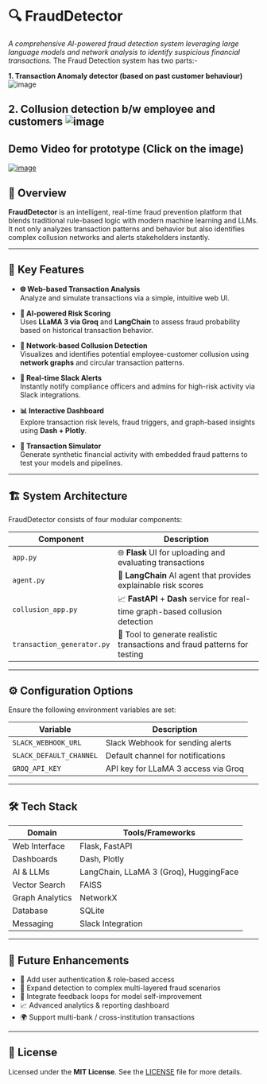# 🔍 FraudDetector

*A comprehensive AI-powered fraud detection system leveraging large language models and network analysis to identify suspicious financial transactions.*
The Fraud Detection system has two parts:-

**1. Transaction Anomaly detector (based on past customer behaviour)**
![image](https://github.com/user-attachments/assets/cfb8c3de-8c40-4fd1-80a9-a20e1aa2150a)

**2. Collusion detection b/w employee and customers**
![image](https://github.com/user-attachments/assets/785e0b19-4831-407e-8186-888d7f840de9)
---

## Demo Video for prototype (Click on the image)
[![image](https://github.com/user-attachments/assets/2b3e87ed-e18e-4971-a0b0-cc97b0cb2dc4)
](https://youtu.be/_yN9bs_PHbc)

## 🧠 Overview  
**FraudDetector** is an intelligent, real-time fraud prevention platform that blends traditional rule-based logic with modern machine learning and LLMs. It not only analyzes transaction patterns and behavior but also identifies complex collusion networks and alerts stakeholders instantly.

---

## 🚀 Key Features  

- **🌐 Web-based Transaction Analysis**  
  Analyze and simulate transactions via a simple, intuitive web UI.

- **🤖 AI-powered Risk Scoring**  
  Uses **LLaMA 3 via Groq** and **LangChain** to assess fraud probability based on historical transaction behavior.

- **🔗 Network-based Collusion Detection**  
  Visualizes and identifies potential employee-customer collusion using **network graphs** and circular transaction patterns.



- **📣 Real-time Slack Alerts**  
  Instantly notify compliance officers and admins for high-risk activity via Slack integrations.

- **📊 Interactive Dashboard**  
  Explore transaction risk levels, fraud triggers, and graph-based insights using **Dash + Plotly**.

- **🧪 Transaction Simulator**  
  Generate synthetic financial activity with embedded fraud patterns to test your models and pipelines.

---

## 🏗️ System Architecture  

FraudDetector consists of four modular components:

| Component | Description |
|----------|-------------|
| `app.py` | 🌐 **Flask** UI for uploading and evaluating transactions |
| `agent.py` | 🧠 **LangChain** AI agent that provides explainable risk scores |
| `collusion_app.py` | 📈 **FastAPI** + **Dash** service for real-time graph-based collusion detection |
| `transaction_generator.py` | 🧪 Tool to generate realistic transactions and fraud patterns for testing |

---

## ⚙️ Configuration Options  

Ensure the following environment variables are set:

| Variable | Description |
|----------|-------------|
| `SLACK_WEBHOOK_URL` | Slack Webhook for sending alerts |
| `SLACK_DEFAULT_CHANNEL` | Default channel for notifications |
| `GROQ_API_KEY` | API key for LLaMA 3 access via Groq |

---

## 🛠️ Tech Stack  

| Domain | Tools/Frameworks |
|--------|------------------|
| Web Interface | Flask, FastAPI |
| Dashboards | Dash, Plotly |
| AI & LLMs | LangChain, LLaMA 3 (Groq), HuggingFace |
| Vector Search | FAISS |
| Graph Analytics | NetworkX |
| Database | SQLite |
| Messaging | Slack Integration |

---

## 🌱 Future Enhancements  

- 🔐 Add user authentication & role-based access  
- 🧬 Expand detection to complex multi-layered fraud scenarios  
- 🔁 Integrate feedback loops for model self-improvement  
- 📈 Advanced analytics & reporting dashboard  
- 🌍 Support multi-bank / cross-institution transactions  

---

## 📄 License  

Licensed under the **MIT License**. See the [LICENSE](./LICENSE) file for more details.
